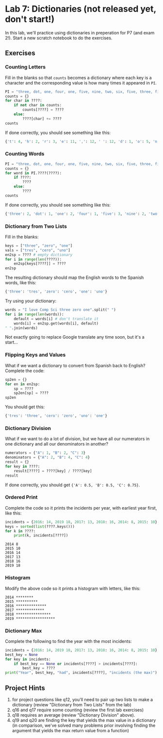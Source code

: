 # Lab 7: Dictionaries (not released yet, don't start!)

In this lab, we'll practice using dictionaries in preperation for P7
(and exam 2!).  Start a new scratch notebook to do the exercises.

## Exercises

### Counting Letters

Fill in the blanks so that `counts` becomes a dictionary where each
key is a character and the corresponding value is how many times it
appeared in `PI`.

```python
PI = "three, dot, one, four, one, five, nine, two, six, five, three, five, nine"
counts = {}
for char in ????:
    if not char in counts:
        counts[????] = ????
    else:
        ????[char] += ????
counts
```

If done correctly, you should see something like this:

```python
{'t': 4, 'h': 2, 'r': 3, 'e': 11, ',': 12, ' ': 12, 'd': 1, 'o': 5, 'n': 6, 'f': 4, 'u': 1, 'i': 6, 'v': 3, 'w': 1, 's': 1, 'x': 1}
```

### Counting Words

```python
PI = "three, dot, one, four, one, five, nine, two, six, five, three, five, nine"
counts = {}
for word in PI.????(????):
    if ????:
        ????
    else:
        ????
counts
```

If done correctly, you should see something like this:

```python
{'three': 2, 'dot': 1, 'one': 2, 'four': 1, 'five': 3, 'nine': 2, 'two': 1, 'six': 1}
```

### Dictionary from Two Lists

Fill in the blanks:

```python
keys = ["three", "zero", "one"]
vals = ["tres", "cero", "uno"]
en2sp = ???? # empty dictionary
for i in range(len(????)):
    en2sp[keys[????]] = ????
en2sp
```

The resulting dictionary should map the English words to the Spanish
words, like this:

```python
{'three': 'tres', 'zero': 'cero', 'one': 'uno'}
```

Try using your dictionary:

```python
words = "I love Comp Sci three zero one".split(" ")
for i in range(len(words)):
    default = words[i] # don't translate it
    words[i] = en2sp.get(words[i], default)
" ".join(words)
```

Not exactly going to replace Google translate any time soon, but it's
a start...

### Flipping Keys and Values

What if we want a dictionary to convert from Spanish back to English?
Complete the code:

```python
sp2en = {}
for en in en2sp:
    sp = ????
    sp2en[sp] = ????
sp2en
```

You should get this:

```python
{'tres': 'three', 'cero': 'zero', 'uno': 'one'}
```

### Dictionary Division

What if we want to do a lot of division, but we have all our
numerators in one dictionary and all our denominators in another?

```python
numerators = {"A": 1, "B": 2, "C": 3}
denominators = {"A": 2, "B": 4, "C": 4}
result = {}
for key in ????:
    result[????] = ????[key] / ????[key]
result
````

If done correctly, you should get `{'A': 0.5, 'B': 0.5, 'C': 0.75}`.

### Ordered Print

Complete the code so it prints the incidents per year, with earliest
year first, like this:

```python
incidents = {2016: 14, 2019 18, 2017: 13, 2018: 16, 2014: 8, 2015: 10}
keys = sorted(list(????.keys()))
for k in ????:
    print(k, incidents[????])
```

```
2014 8
2015 10
2016 14
2017 13
2018 16
2019 18
```

### Histogram

Modify the above code so it prints a histogram with letters, like this:

```
2014 ********
2015 **********
2016 **************
2017 *************
2018 ****************
2019 ******************
```

### Dictionary Max

Complete the following to find the year with the most incidents:

```python
incidents = {2016: 14, 2019 18, 2017: 13, 2018: 16, 2014: 8, 2015: 10}
best_key = None
for key in incidents:
    if best_key == None or incidents[????] > incidents[????]:
        best_key = ????
print("Year", best_key, "had", incidents[????], "incidents (the max)")
```

## Project Hints

1. for project questions like q12, you'll need to pair up two lists to make a dictionary (review "Dictionary from Two Lists" from the lab)
2. q16 and q17 require some counting (review the first lab exercises)
3. q18  requires an average (review "Dictionary Division" above).
4. q19 and q20 are finding the key that yields the max value in a dictionary (in comparison, we've solved many problems prior involving finding the argument that yields the max return value from a function)
